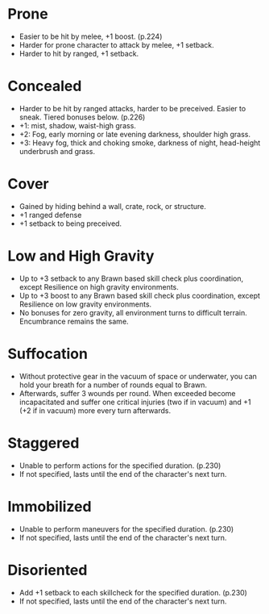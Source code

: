 # Prone
- Easier to be hit by melee, +1 boost. (p.224)
- Harder for prone character to attack by melee, +1 setback.
- Harder to hit by ranged, +1 setback.

# Concealed
- Harder to be hit by ranged attacks, harder to be preceived. Easier to sneak. Tiered bonuses below. (p.226)
- +1: mist, shadow, waist-high grass.
- +2: Fog, early morning or late evening darkness, shoulder high grass.
- +3: Heavy fog, thick and choking smoke, darkness of night, head-height underbrush and grass.

# Cover
- Gained by hiding behind a wall, crate, rock, or structure.
- +1 ranged defense
- +1 setback to being preceived.

# Low and High Gravity
- Up to +3 setback to any Brawn based skill check plus coordination, except Resilience on high gravity environments.
- Up to +3 boost to any Brawn based skill check plus coordination, except Resilience on low gravity environments.
- No bonuses for zero gravity, all environment turns to difficult terrain. Encumbrance remains the same.

# Suffocation
- Without protective gear in the vacuum of space or underwater, you can hold your breath for a number of rounds equal to Brawn.
- Afterwards, suffer 3 wounds per round. When exceeded become incapacitated and suffer one critical injuries (two if in vacuum) and +1 (+2 if in vacuum) more every turn afterwards.

# Staggered
- Unable to perform actions for the specified duration. (p.230)
- If not specified, lasts until the end of the character's next turn.

# Immobilized
- Unable to perform maneuvers for the specified duration. (p.230)
- If not specified, lasts until the end of the character's next turn.

# Disoriented
- Add +1 setback to each skillcheck for the specified duration. (p.230)
- If not specified, lasts until the end of the character's next turn.